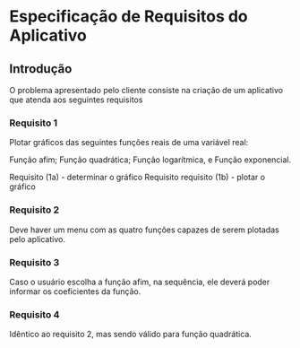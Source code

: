 # Especificação de Requisitos do Aplicativo

## Introdução

O problema apresentado pelo cliente consiste na criação de um aplicativo que atenda aos seguintes requisitos

### Requisito 1
Plotar gráficos das seguintes funções reais de uma variável real:

Função afim; Função quadrática; Função logarítmica, e Função exponencial.

Requisito (1a) - determinar o gráfico Requisito 
requisito (1b) - plotar o gráfico

### Requisito 2
Deve haver um menu com as quatro funções capazes de serem plotadas pelo aplicativo.

### Requisito 3
Caso o usuário escolha a função afim, na sequência, ele deverá poder informar os coeficientes da função.

### Requisito 4
Idêntico ao requisito 2, mas sendo válido para função quadrática.